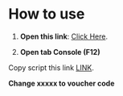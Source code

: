 # How to use

1. **Open this link**:
  [Click Here](https://shope.ee/1VYRopPjA1).

2. **Open tab Console (F12)**

Copy script this link 
  [LINK]([https://shope.ee/1VYRopPjA1](https://github.com/devdanqtuan/Voucher-Shoppe/blob/main/script)https://github.com/devdanqtuan/Voucher-Shoppe/blob/main/script).

**Change xxxxx to voucher code**
